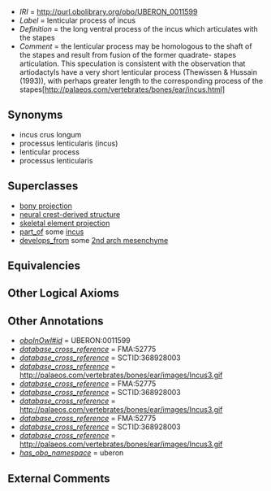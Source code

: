 * *IRI* = http://purl.obolibrary.org/obo/UBERON_0011599
 * *Label* = lenticular process of incus
 * *Definition* = the long ventral process of the incus which articulates with the stapes
 * *Comment* = the lenticular process may be homologous to the shaft of the stapes and result from fusion of the former quadrate- stapes articulation.  This speculation is consistent with the observation that artiodactyls have a very short lenticular process (Thewissen & Hussain (1993)), with perhaps greater length to the corresponding process of the stapes[http://palaeos.com/vertebrates/bones/ear/incus.html]

## Synonyms

 * incus crus longum
 * processus lenticularis (incus)
 * lenticular process
 * processus lenticularis

## Superclasses

 * [bony projection](../../UBERON/30/UBERON_0004530.md)
 * [neural crest-derived structure](../../UBERON/13/UBERON_0010313.md)
 * [skeletal element projection](../../UBERON/00/UBERON_4100000.md)
 * [part_of](../../BFO/50/BFO_0000050.md) some [incus](../../UBERON/88/UBERON_0001688.md)
 * [develops_from](../../RO/02/RO_0002202.md) some [2nd arch mesenchyme](../../UBERON/89/UBERON_0005689.md)

## Equivalencies


## Other Logical Axioms


## Other Annotations

 * *[oboInOwl#id](../../id/oboInOwl#id.md)* = UBERON:0011599
 * *[database_cross_reference](../../ef/oboInOwl#hasDbXref.md)* = FMA:52775
 * *[database_cross_reference](../../ef/oboInOwl#hasDbXref.md)* = SCTID:368928003
 * *[database_cross_reference](../../ef/oboInOwl#hasDbXref.md)* = http://palaeos.com/vertebrates/bones/ear/images/Incus3.gif
 * *[database_cross_reference](../../ef/oboInOwl#hasDbXref.md)* = FMA:52775
 * *[database_cross_reference](../../ef/oboInOwl#hasDbXref.md)* = SCTID:368928003
 * *[database_cross_reference](../../ef/oboInOwl#hasDbXref.md)* = http://palaeos.com/vertebrates/bones/ear/images/Incus3.gif
 * *[database_cross_reference](../../ef/oboInOwl#hasDbXref.md)* = FMA:52775
 * *[database_cross_reference](../../ef/oboInOwl#hasDbXref.md)* = SCTID:368928003
 * *[database_cross_reference](../../ef/oboInOwl#hasDbXref.md)* = http://palaeos.com/vertebrates/bones/ear/images/Incus3.gif
 * *[has_obo_namespace](../../ce/oboInOwl#hasOBONamespace.md)* = uberon

## External Comments

